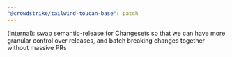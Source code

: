 ```yaml
---
"@crowdstrike/tailwind-toucan-base": patch
---
```


(internal): swap semantic-release for Changesets so that we can have more granular control over releases, and batch breaking changes together without massive PRs

